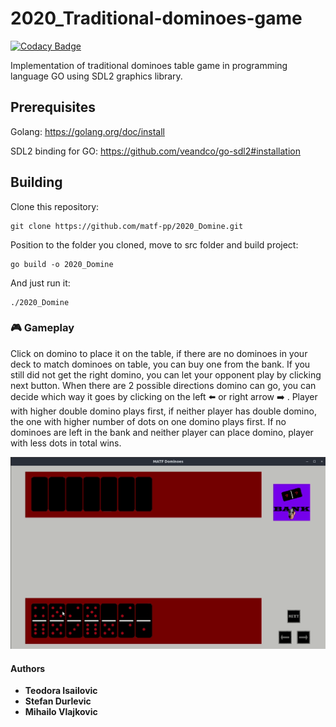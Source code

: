 # 2020_Traditional-dominoes-game

[![Codacy Badge](https://api.codacy.com/project/badge/Grade/75efbce96cf34f65b612abd1dce0c9a4)](https://app.codacy.com/gh/matf-pp/2020_Domine?utm_source=github.com&utm_medium=referral&utm_content=matf-pp/2020_Domine&utm_campaign=Badge_Grade_Dashboard)

Implementation of traditional dominoes table game in programming language GO using SDL2 graphics library.

## Prerequisites

Golang: <https://golang.org/doc/install>

SDL2 binding for GO: <https://github.com/veandco/go-sdl2#installation>

## Building  
Clone this repository:
```shell
git clone https://github.com/matf-pp/2020_Domine.git
```
Position to the folder you cloned, move to src folder and build project:
```shell
go build -o 2020_Domine
```
And just run it:
```shell
./2020_Domine
```
### :video_game: Gameplay
Click on domino to place it on the table, if there are no dominoes in your deck to match dominoes on table, you can buy one from the bank. If you still did not get the right domino, you can let your opponent play by clicking next button. When there are 2 possible directions domino can go, you can decide which way it goes by clicking on the left :arrow_left: or right arrow :arrow_right: . Player with higher double domino plays first, if neither player has double domino, the one with higher number of dots on one domino plays first. If no dominoes are left in the bank and neither player can place domino, player with less dots in total wins.

![](demo.gif)

#### Authors
-   **Teodora Isailovic**
-   **Stefan Durlevic**
-   **Mihailo Vlajkovic**
